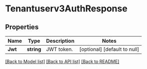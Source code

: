 # Tenantuserv3AuthResponse

## Properties
Name | Type | Description | Notes
------------ | ------------- | ------------- | -------------
**Jwt** | **string** | JWT token. | [optional] [default to null]

[[Back to Model list]](../README.md#documentation-for-models) [[Back to API list]](../README.md#documentation-for-api-endpoints) [[Back to README]](../README.md)

